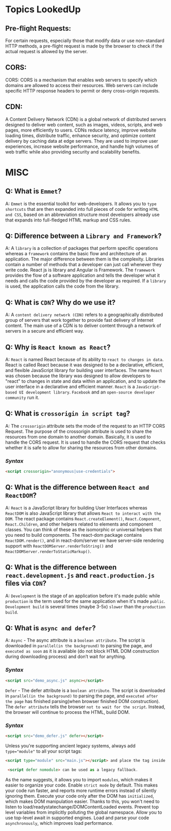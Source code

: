 # **Topics LookedUp**

## Pre-flight Requests:

For certain requests, especially those that modify data or use non-standard HTTP methods, a pre-flight request is made by the browser to check if the actual request is allowed by the server.

## CORS:

CORS: CORS is a mechanism that enables web servers to specify which domains are allowed to access their resources. Web servers can include specific HTTP response headers to permit or deny cross-origin requests.

## CDN:

A Content Delivery Network (CDN) is a global network of distributed servers designed to deliver web content, such as images, videos, scripts, and web pages, more efficiently to users. CDNs reduce latency, improve website loading times, distribute traffic, enhance security, and optimize content delivery by caching data at edge servers. They are used to improve user experiences, increase website performance, and handle high volumes of web traffic while also providing security and scalability benefits.

# MISC

## Q: What is `Emmet`?

A: `Emmet` is the essential toolkit for web-developers. It allows you to `type shortcuts` that are then expanded into full pieces of code for writing `HTML and CSS`, based on an abbreviation structure most developers already use that expands into full-fledged HTML markup and CSS rules.

## Q: Difference between a `Library and Framework`?

A: A `library` is a collection of packages that perform specific operations whereas a `framework` contains the basic flow and architecture of an application. The major difference between them is the complexity. Libraries contain a number of methods that a developer can just call whenever they write code. React js is library and Angular is Framework.
The `framework` provides the flow of a software application and tells the developer what it needs and calls the code provided by the developer as required. If a `library` is used, the application calls the code from the library.

## Q: What is `CDN`? Why do we use it?

A: A `content delivery network (CDN)` refers to a geographically distributed group of servers that work together to provide fast delivery of Internet content.
The main use of a CDN is to deliver content through a network of servers in a secure and efficient way.

## Q: Why is `React known as React`?

A: `React` is named React because of its ability to `react to changes in data`.
React is called React because it was designed to be a declarative, efficient, and flexible JavaScript library for building user interfaces.
The name `React` was chosen because the library was designed to allow developers to "react" to changes in state and data within an application, and to update the user interface in a declarative and efficient manner.
`React` is a `JavaScript-based UI development library`. `Facebook` and an `open-source developer community` run it.

## Q: What is `crossorigin in script tag`?

A: The `crossorigin` attribute sets the mode of the request to an HTTP CORS Request.
The purpose of the crossorigin attribute is used to share the resources from one domain to another domain. Basically, it is used to handle the CORS request. It is used to handle the CORS request that checks whether it is safe to allow for sharing the resources from other domains.

### *Syntax*

```html
<script crossorigin="anonymous|use-credentials">
```

## Q: What is the difference between `React and ReactDOM`?

A: `React` is a JavaScript library for building User Interfaces whereas `ReactDOM` is also JavaScript library that allows `React to interact with the DOM`.
The react package contains `React.createElement()`, `React.Component`, `React.Children`, and other helpers related to elements and component classes. You can think of these as the isomorphic or universal helpers that you need to build components. The react-dom package contains `ReactDOM.render()`, and in react-dom/server we have server-side rendering support with `ReactDOMServer.renderToString()` and `ReactDOMServer.renderToStaticMarkup()`.

## Q: What is the difference between `react.development.js` and `react.production.js` files via `CDN`?

A: `Development` is the stage of an application before it's made public while `production` is the term used for the same application when it's made `public`.
`Development build` is several times (maybe 3-5x) `slower` than the `production build`.

## Q: What is `async and defer`?

A: `Async` - The async attribute is a `boolean attribute`. The script is downloaded in `parallel(in the background)` to parsing the page, and `executed as soon` as it is available (do not block HTML DOM construction during downloading process) and don’t wait for anything.

### *Syntax*

```html
<script src="demo_async.js" async></script>
```

`Defer` - The defer attribute is a `boolean attribute`. The script is downloaded in `parallel(in the background)` to parsing the page, and `executed after the page` has finished parsing(when browser finished DOM construction). The `defer attribute` tells the browser `not to wait for the script`. Instead, the browser will continue to process the HTML, build DOM.

### *Syntax*

```html
<script src="demo_defer.js" defer></script>
```

Unless you're supporting ancient legacy systems, always add `type="module"` to all your script tags:

```html
<script type="module" src="main.js"></script> and place the tag inside <head>
```

```html
 <script defer nomodule> can be used as a legacy fallback.
```

As the name suggests, it allows you to import `modules`, which makes it easier to organize your code.
Enable `strict mode` by default. This makes your code run faster, and reports more runtime errors instead of silently ignoring them.
Execute your code only after the DOM has `initialized`, which makes DOM manipulation easier. Thanks to this, you won't need to listen to load/readystatechange/DOMContentLoaded events.
Prevent top level variables from implicitly polluting the global namespace.
Allow you to use top-level await in supported engines.
Load and parse your code `asynchronously`, which improves load performance.